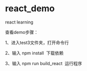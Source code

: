 # react_demo
react learning

查看demo步骤：

1、进入test3文件夹，打开命令行

2、输入 npm install  下载依赖

3、输入 npm run build_react  运行程序
